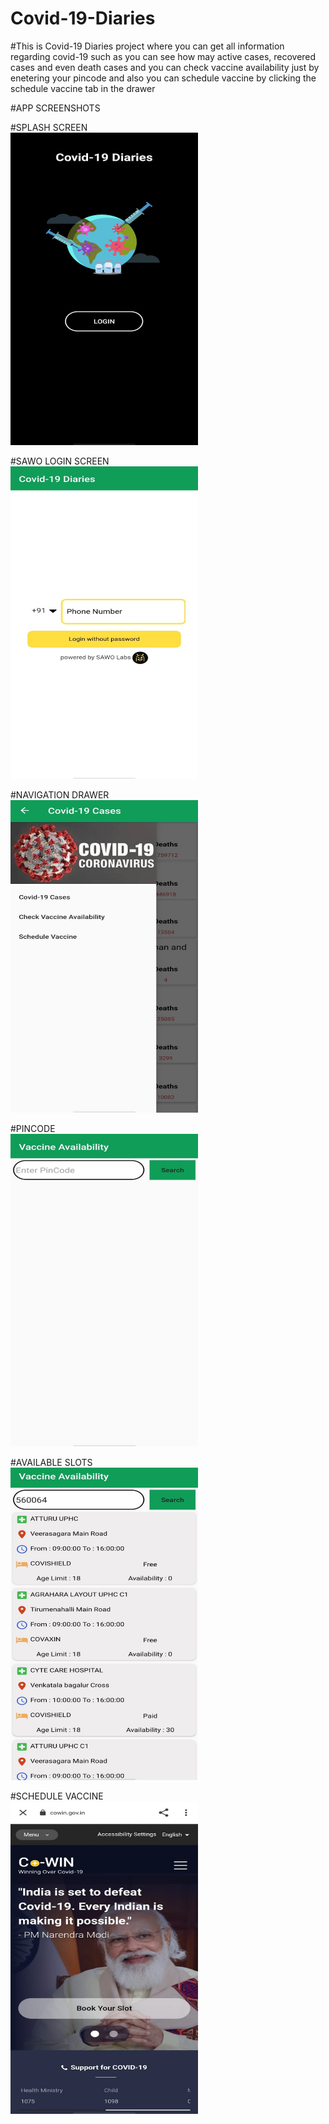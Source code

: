 # Covid-19-Diaries

#This is Covid-19 Diaries project where you can get all information regarding covid-19 such as you can see how may active cases, recovered cases and even death cases
and you can check vaccine availability just by enetering your pincode and also you can schedule vaccine by clicking the schedule vaccine tab in the drawer

#APP SCREENSHOTS

#SPLASH SCREEN
</br>
<img src = "App Images/start.jpg" width="300" height="500">

#SAWO LOGIN SCREEN
</br>
<img src = "App Images/login.jpg" width="300" height="500">

#NAVIGATION DRAWER
</br>
<img src = "App Images/drawer.jpg" width="300" height="500">

#PINCODE
</br>
<img src = "App Images/fetch.jpg" width="300" height="500">

#AVAILABLE SLOTS
</br>
<img src = "App Images/slot.jpg" width="300" height="500">

#SCHEDULE VACCINE
</br>
<img src = "App Images/cowin.jpg" width="300" height="500">

